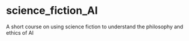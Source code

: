 # science_fiction_AI
A short course on using science fiction to understand the philosophy and ethics of AI
